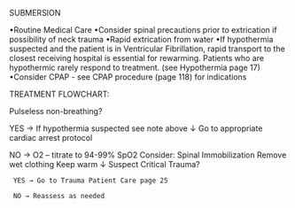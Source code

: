 SUBMERSION

•Routine Medical Care
•Consider spinal precautions prior to extrication if possibility of neck trauma
•Rapid extrication from water
•If hypothermia suspected and the patient is in Ventricular Fibrillation, rapid transport to the closest receiving hospital is essential for rewarming. Patients who are hypothermic rarely respond to treatment. (see Hypothermia page 17)
•Consider CPAP - see CPAP procedure (page 118) for indications

TREATMENT FLOWCHART:

Pulseless non-breathing?

YES → If hypothermia suspected see note above
      ↓
      Go to appropriate cardiac arrest protocol

NO → O2 – titrate to 94-99% SpO2
     Consider: Spinal Immobilization
     Remove wet clothing
     Keep warm
     ↓
     Suspect Critical Trauma?
     
     YES → Go to Trauma Patient Care page 25
     
     NO → Reassess as needed

